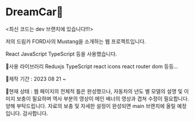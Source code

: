 # DreamCar🚗

<최신 코드는 dev 브랜치에 있습니다!!!>

저의 드림카 FORD사의 Mustang을 소개하는 웹 프로젝트입니다.

React JavaScript TypeScript 등을 사용했습니다.

🎨사용 라이브러리
  Reduxjs
  TypeScript
  react icons
  react router dom
  등등...

📅제작 기간 : 2023 08 21 ~ 


📢현재 상태 : 웹 페이지의 전체적 틀은 완성했으나, 자동차의 년도 별 모델의 설명 및 이미지 보충이 필요하며 역사 부분의 영상이 메인 배너의 영상과 겹쳐 수정이 필요합니다. 양해 부탁드립니다.
              자료의 보충 및 자세한 설정이 완성되면 main 브랜치에 올릴 예정입니다. 감사합니다.




